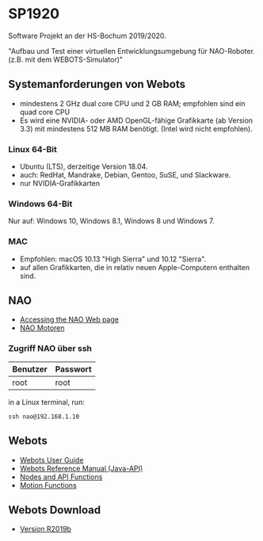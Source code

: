 # SP1920
Software Projekt an der HS-Bochum 2019/2020. 

"Aufbau und Test einer virtuellen Entwicklungsumgebung für NAO-Roboter. (z.B. mit dem WEBOTS-Simulator)"

## Systemanforderungen von Webots
* mindestens 2 GHz dual core CPU und 2 GB RAM; empfohlen sind ein quad core CPU
* Es wird eine NVIDIA- oder AMD OpenGL-fähige Grafikkarte (ab Version 3.3) mit mindestens 512 MB RAM benötigt. (Intel wird nicht empfohlen).
### Linux 64-Bit
* Ubuntu (LTS), derzeitige Version 18.04.
* auch: RedHat, Mandrake, Debian, Gentoo, SuSE, und Slackware.
* nur NVIDIA-Grafikkarten
### Windows 64-Bit
Nur auf: Windows 10, Windows 8.1, Windows 8 und Windows 7.
### MAC
* Empfohlen: macOS 10.13 "High Sierra" und 10.12 "Sierra".
* auf allen Grafikkarten, die in relativ neuen Apple-Computern enthalten sind.

## NAO
* [Accessing the NAO Web page](http://doc.aldebaran.com/2-1/nao/webpage_access.html#access-webpage-nao)
* [NAO Motoren](https://cyberbotics.com/doc/guide/nao)

### Zugriff NAO über ssh
Benutzer | Passwort
--- | ---
root | root

in a Linux terminal, run:
```
ssh nao@192.168.1.10
```
## Webots
* [Webots User Guide](https://www.cyberbotics.com/doc/guide/index)
* [Webots Reference Manual (Java-API)](https://www.cyberbotics.com/doc/reference/java-api)
* [Nodes and API Functions](https://www.cyberbotics.com/doc/reference/nodes-and-api-functions)
* [Motion Functions](https://www.cyberbotics.com/doc/reference/motion)

## Webots Download
* [Version R2019b](https://github.com/omichel/webots/releases/download/R2019b/webots-R2019b_setup.exe)